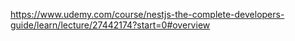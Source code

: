 https://www.udemy.com/course/nestjs-the-complete-developers-guide/learn/lecture/27442174?start=0#overview
